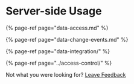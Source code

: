 # Server-side Usage

{% page-ref page="data-access.md" %}

{% page-ref page="data-change-events.md" %}

{% page-ref page="data-integration/" %}

{% page-ref page="../access-control/" %}



Not what you were looking for? [Leave Feedback](https://realm3.typeform.com/to/A4guM3) 

